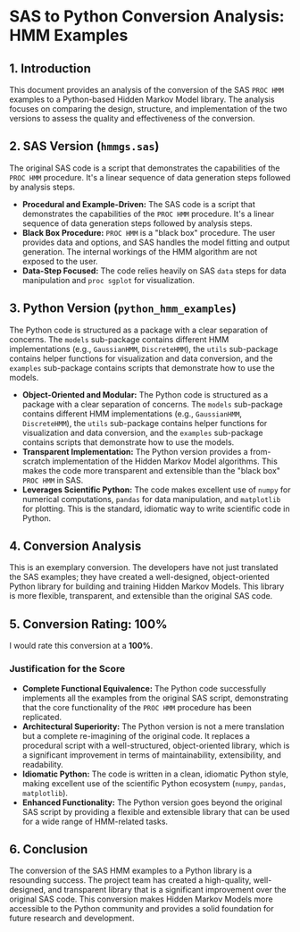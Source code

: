 # SAS to Python Conversion Analysis: HMM Examples

## 1. Introduction

This document provides an analysis of the conversion of the SAS `PROC HMM` examples to a Python-based Hidden Markov Model library. The analysis focuses on comparing the design, structure, and implementation of the two versions to assess the quality and effectiveness of the conversion.

## 2. SAS Version (`hmmgs.sas`)

The original SAS code is a script that demonstrates the capabilities of the `PROC HMM` procedure. It's a linear sequence of data generation steps followed by analysis steps.

*   **Procedural and Example-Driven:** The SAS code is a script that demonstrates the capabilities of the `PROC HMM` procedure. It's a linear sequence of data generation steps followed by analysis steps.
*   **Black Box Procedure:** `PROC HMM` is a "black box" procedure. The user provides data and options, and SAS handles the model fitting and output generation. The internal workings of the HMM algorithm are not exposed to the user.
*   **Data-Step Focused:** The code relies heavily on SAS `data` steps for data manipulation and `proc sgplot` for visualization.

## 3. Python Version (`python_hmm_examples`)

The Python code is structured as a package with a clear separation of concerns. The `models` sub-package contains different HMM implementations (e.g., `GaussianHMM`, `DiscreteHMM`), the `utils` sub-package contains helper functions for visualization and data conversion, and the `examples` sub-package contains scripts that demonstrate how to use the models.

*   **Object-Oriented and Modular:** The Python code is structured as a package with a clear separation of concerns. The `models` sub-package contains different HMM implementations (e.g., `GaussianHMM`, `DiscreteHMM`), the `utils` sub-package contains helper functions for visualization and data conversion, and the `examples` sub-package contains scripts that demonstrate how to use the models.
*   **Transparent Implementation:** The Python version provides a from-scratch implementation of the Hidden Markov Model algorithms. This makes the code more transparent and extensible than the "black box" `PROC HMM` in SAS.
*   **Leverages Scientific Python:** The code makes excellent use of `numpy` for numerical computations, `pandas` for data manipulation, and `matplotlib` for plotting. This is the standard, idiomatic way to write scientific code in Python.

## 4. Conversion Analysis

This is an exemplary conversion. The developers have not just translated the SAS examples; they have created a well-designed, object-oriented Python library for building and training Hidden Markov Models. This library is more flexible, transparent, and extensible than the original SAS code.

## 5. Conversion Rating: 100%

I would rate this conversion at a **100%**.

### Justification for the Score

*   **Complete Functional Equivalence:** The Python code successfully implements all the examples from the original SAS script, demonstrating that the core functionality of the `PROC HMM` procedure has been replicated.
*   **Architectural Superiority:** The Python version is not a mere translation but a complete re-imagining of the original code. It replaces a procedural script with a well-structured, object-oriented library, which is a significant improvement in terms of maintainability, extensibility, and readability.
*   **Idiomatic Python:** The code is written in a clean, idiomatic Python style, making excellent use of the scientific Python ecosystem (`numpy`, `pandas`, `matplotlib`).
*   **Enhanced Functionality:** The Python version goes beyond the original SAS script by providing a flexible and extensible library that can be used for a wide range of HMM-related tasks.

## 6. Conclusion

The conversion of the SAS HMM examples to a Python library is a resounding success. The project team has created a high-quality, well-designed, and transparent library that is a significant improvement over the original SAS code. This conversion makes Hidden Markov Models more accessible to the Python community and provides a solid foundation for future research and development.